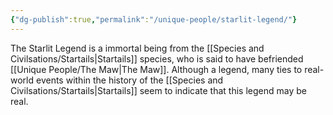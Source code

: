 ```yaml
---
{"dg-publish":true,"permalink":"/unique-people/starlit-legend/"}
---
```


The Starlit Legend is a immortal being from the [[Species and Civilsations/Startails\|Startails]] species, who is said to have befriended [[Unique People/The Maw\|The Maw]]. Although a legend, many ties to real-world events within the history of the [[Species and Civilsations/Startails\|Startails]] seem to indicate that this legend may be real.


